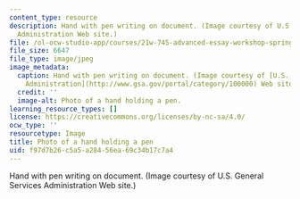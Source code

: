 ```yaml
---
content_type: resource
description: Hand with pen writing on document. (Image courtesy of U.S. General Services
  Administration Web site.)
file: /ol-ocw-studio-app/courses/21w-745-advanced-essay-workshop-spring-2008/f97d7b26c5a5a28456ea69c34b17c7a4_21w-745s08-th.jpg
file_size: 6647
file_type: image/jpeg
image_metadata:
  caption: Hand with pen writing on document. (Image courtesy of [U.S. General Services
    Administration](http://www.gsa.gov/portal/category/100000) Web site.)
  credit: ''
  image-alt: Photo of a hand holding a pen.
learning_resource_types: []
license: https://creativecommons.org/licenses/by-nc-sa/4.0/
ocw_type: ''
resourcetype: Image
title: Photo of a hand holding a pen
uid: f97d7b26-c5a5-a284-56ea-69c34b17c7a4
---
```

Hand with pen writing on document. (Image courtesy of U.S. General Services Administration Web site.)